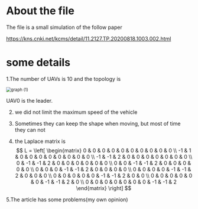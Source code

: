 # About the file

The file is a small simulation of the follow paper

https://kns.cnki.net/kcms/detail/11.2127.TP.20200818.1003.002.html

# some details

1.The number of UAVs is 10 and the topology is

 <img src="D:\Others\learn\UAV\报告\graph (1).png" alt="graph (1)" style="zoom:80%;" />

UAV0 is the leader.

2. we did not limit the maximum speed of the vehicle

3. Sometimes they can keep the shape when moving, but most of time they can not

4. the Laplace matrix is
   $$
   L = \left[ \begin{matrix} 
      0 & 0 & 0 & 0 & 0 & 0 & 0 & 0 & 0 & 0
   \\ -1 & 1 & 0 & 0 & 0 & 0 & 0 & 0 & 0 & 0
   \\ -1 & -1 & 2 & 0 & 0 & 0 & 0 & 0 & 0 & 0
   \\ 0 & -1 & -1 & 2 & 0 & 0 & 0 & 0 & 0 & 0
   \\ 0 & 0 & -1 & -1 & 2 & 0 & 0 & 0 & 0 & 0
   \\ 0 & 0 & 0 & -1 & -1 & 2 & 0 & 0 & 0 & 0
   \\ 0 & 0 & 0 & 0 & -1 & -1 & 2 & 0 & 0 & 0
   \\ 0 & 0 & 0 & 0 & 0 & -1 & -1 & 2 & 0 & 0
   \\ 0 & 0 & 0 & 0 & 0 & 0 & -1 & -1 & 2 & 0
   \\ 0 & 0 & 0 & 0 & 0 & 0 & 0 & -1 & -1 & 2
   \end{matrix} \right]
   $$
   

5.The article has some problems(my own opinion) 